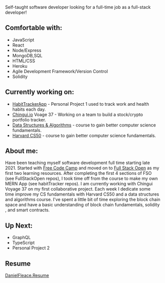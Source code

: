 Self-taught software developer looking for a full-time job as a full-stack developer!

Comfortable with:
-
- JavaScript 
- React
- Node/Express
- MongoDB,SQL
- HTML/CSS
- Heroku
- Agile Development Framework/Version Control
- Solidity 

Currently working on:
-
- [HabitTrackerApp](https://danielshabittracker.herokuapp.com/) - Personal Project 1 used to track work and health habits each day. 
- [Chingui.io](Chingui.io) Voage 37 - Working on a team to build a stock/crypto portfolio tracker. 
- [Data Structures & Algorithms](https://www.udemy.com/course/js-algorithms-and-data-structures-masterclass/learn/lecture/8344202?start=0#content) - course to gain better computer science fundamentals.
- [Harvard CS50](https://www.edx.org/course/introduction-computer-science-harvardx-cs50x) - course to gain better computer science fundamentals.

About me:
- 
Have been teaching myself software development full time starting late  2021. Started with [Free Code Camp](https://www.freecodecamp.org/) and moved on to [Full Stack Open](https://fullstackopen.com/en/) as my first two learning resources. After completing the first 4 sections of FSO (see FullStackOpen repos), I took time off from the course to make my own MERN App (see habitTracker repos). I am currently working with Chingui Voyage 37 on my first collaborative project. Each week I dedicate some time improve my CS fundamentals with Harvard CS50 and a data structures and algorithms course. I've spent a little bit of time exploring the block chain space and have a basic understanding of block chain fundamentals, solidity , and smart contracts. 

Up Next:
-
- GraphQL
- TypeScript  
- Personal Project 2

Resume 
-
[DanielFleace.Resume](https://docs.google.com/document/d/1ZB0XhZuG2yzO4U77c57oLNXNJEIY0n_uF8tBcEyPykY/edit)
